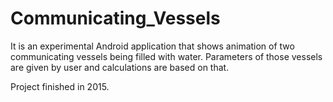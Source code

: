 # Communicating_Vessels
It is an experimental Android application that shows animation of two communicating vessels being filled with water. Parameters of those vessels are given by user and calculations are based on that.

Project finished in 2015.
